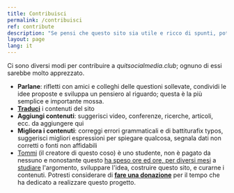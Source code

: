 ```yaml
---
title: Contribuisci
permalink: /contribuisci
ref: contribute
description: "Se pensi che questo sito sia utile e ricco di spunti, potresti considerare di contribuire a renderlo ancora migliore."
layout: page
lang: it
---
```

Ci sono diversi modi per contribuire a *quitsocialmedia.club*; ognuno di essi sarebbe molto apprezzato.

- **Parlane**: rifletti con amici e colleghi delle questioni sollevate, condividi le idee proposte e sviluppa un pensiero al riguardo; questa è la più semplice e importante mossa.
- [**Traduci**](/l10n "Localization page") i contenuti del sito
- **Aggiungi contenuti**: suggerisci video, conferenze, ricerche, articoli, ecc. da aggiungere qui
- **Migliora i contenuti**: correggi errori grammaticali e di battiturafix typos, suggerisci migliori espressioni per spiegare qualcosa, segnala dati non corretti o fonti non affidabili
- [Tommi](https://tommi.space "Tommi's personal website") (il creatore di questo coso) è uno studente, non è pagato da nessuno e nonostante questo <u>ha speso ore ed ore, per diversi mesi</u> a [studiare](/perché "Perché") l'argomento, sviluppare l'idea, costruire questo sito, e curarne i contenuti. Potresti considerare di **[fare una donazione](https://it.liberapay.com/tommi/donate "fai una donazione tramite Liberapay")** per il tempo che ha dedicato a realizzare questo progetto.